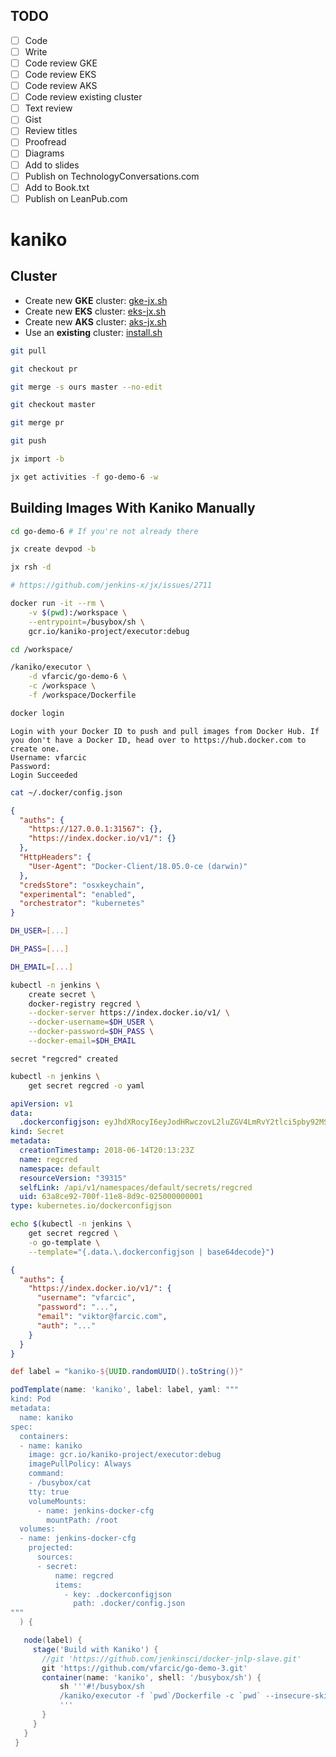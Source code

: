 ## TODO

- [ ] Code
- [ ] Write
- [ ] Code review GKE
- [ ] Code review EKS
- [ ] Code review AKS
- [ ] Code review existing cluster
- [ ] Text review
- [ ] Gist
- [ ] Review titles
- [ ] Proofread
- [ ] Diagrams
- [ ] Add to slides
- [ ] Publish on TechnologyConversations.com
- [ ] Add to Book.txt
- [ ] Publish on LeanPub.com

# kaniko

## Cluster

* Create new **GKE** cluster: [gke-jx.sh](https://gist.github.com/86e10c8771582c4b6a5249e9c513cd18)
* Create new **EKS** cluster: [eks-jx.sh](https://gist.github.com/dfaf2b91819c0618faf030e6ac536eac)
* Create new **AKS** cluster: [aks-jx.sh](https://gist.github.com/6e01717c398a5d034ebe05b195514060)
* Use an **existing** cluster: [install.sh](https://gist.github.com/3dd5592dc5d582ceeb68fb3c1cc59233)

```bash
git pull

git checkout pr

git merge -s ours master --no-edit

git checkout master

git merge pr

git push
```

```bash
jx import -b

jx get activities -f go-demo-6 -w
```

## Building Images With Kaniko Manually

```bash
cd go-demo-6 # If you're not already there

jx create devpod -b

jx rsh -d

# https://github.com/jenkins-x/jx/issues/2711

docker run -it --rm \
    -v $(pwd):/workspace \
    --entrypoint=/busybox/sh \
    gcr.io/kaniko-project/executor:debug

cd /workspace/

/kaniko/executor \
    -d vfarcic/go-demo-6 \
    -c /workspace \
    -f /workspace/Dockerfile
```










```bash
docker login
```

```
Login with your Docker ID to push and pull images from Docker Hub. If you don't have a Docker ID, head over to https://hub.docker.com to create one.
Username: vfarcic
Password:
Login Succeeded
```

```bash
cat ~/.docker/config.json
```

```json
{
  "auths": {
    "https://127.0.0.1:31567": {},
    "https://index.docker.io/v1/": {}
  },
  "HttpHeaders": {
    "User-Agent": "Docker-Client/18.05.0-ce (darwin)"
  },
  "credsStore": "osxkeychain",
  "experimental": "enabled",
  "orchestrator": "kubernetes"
}
```

```bash
DH_USER=[...]

DH_PASS=[...]

DH_EMAIL=[...]

kubectl -n jenkins \
    create secret \
    docker-registry regcred \
    --docker-server https://index.docker.io/v1/ \
    --docker-username=$DH_USER \
    --docker-password=$DH_PASS \
    --docker-email=$DH_EMAIL
```

```
secret "regcred" created
```

```bash
kubectl -n jenkins \
    get secret regcred -o yaml
```

```yaml
apiVersion: v1
data:
  .dockerconfigjson: eyJhdXRocyI6eyJodHRwczovL2luZGV4LmRvY2tlci5pby92MS8iOnsidXNlcm5hbWUiOiJ2ZmFyY2ljIiwicGFzc3dvcmQiOiJUcnVzdG5vMU5vdyIsImVtYWlsIjoidmlrdG9yQGZhcmNpYy5jb20iLCJhdXRoIjoiZG1aaGNtTnBZenBVY25WemRHNXZNVTV2ZHc9PSJ9fX0=
kind: Secret
metadata:
  creationTimestamp: 2018-06-14T20:13:23Z
  name: regcred
  namespace: default
  resourceVersion: "39315"
  selfLink: /api/v1/namespaces/default/secrets/regcred
  uid: 63a8ce92-700f-11e8-8d9c-025000000001
type: kubernetes.io/dockerconfigjson
```

```bash
echo $(kubectl -n jenkins \
    get secret regcred \
    -o go-template \
    --template="{.data.\.dockerconfigjson | base64decode}")
```

```json
{
  "auths": {
    "https://index.docker.io/v1/": {
      "username": "vfarcic",
      "password": "...",
      "email": "viktor@farcic.com",
      "auth": "..."
    }
  }
}
```

```groovy
def label = "kaniko-${UUID.randomUUID().toString()}"

podTemplate(name: 'kaniko', label: label, yaml: """
kind: Pod
metadata:
  name: kaniko
spec:
  containers:
  - name: kaniko
    image: gcr.io/kaniko-project/executor:debug
    imagePullPolicy: Always
    command:
    - /busybox/cat
    tty: true
    volumeMounts:
      - name: jenkins-docker-cfg
        mountPath: /root
  volumes:
  - name: jenkins-docker-cfg
    projected:
      sources:
      - secret:
          name: regcred
          items:
            - key: .dockerconfigjson
              path: .docker/config.json
"""
  ) {

   node(label) {
     stage('Build with Kaniko') {
       //git 'https://github.com/jenkinsci/docker-jnlp-slave.git'
       git 'https://github.com/vfarcic/go-demo-3.git'
       container(name: 'kaniko', shell: '/busybox/sh') {
           sh '''#!/busybox/sh
           /kaniko/executor -f `pwd`/Dockerfile -c `pwd` --insecure-skip-tls-verify --destination=index.docker.io/vfarcic/xxx
           '''
       }
     }
   }
 }
```
